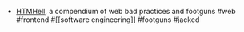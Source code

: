 - [HTMHell](https://htmhell.dev/), a compendium of web bad practices and footguns #web #frontend #[[software engineering]] #footguns #jacked